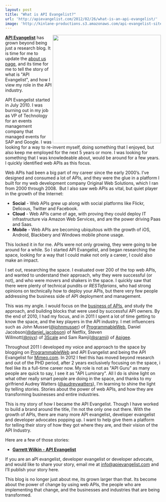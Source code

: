 ```yaml
---
layout: post
title: "What is API Evangelist?"
url: 'http://apievangelist.com/2012/02/26/what-is-an-api-evangelist/'
image: 'http://kinlane-productions.s3.amazonaws.com/api-evangelist-site/blog/Tag-Cloud-API-Evangelist.png'
---
```


<img class="c1" src="http://kinlane-productions.s3.amazonaws.com/api-evangelist/Tag-Cloud-API-Evangelist.png" alt="" width="350" align="right" />

**[API Evangelist][1]** has grown beyond being just a research blog. It is time for me to update the [about us page][2], and its time for me to tell the story of what is "API Evangelist", and how I view my role in the API industry.

API Evangelist started in July 2010. I was burning out in my job as VP of Technology for an events management company that managed events for SAP and Google. I was looking for a way to re-invent myself, doing something that I enjoyed, but also keep me employed for the next 5 years or more. I was looking for something that I was knowledeable about, would be around for a few years. I quickly identified web APIs as this focus.

Web APIs had been a big part of my career since the early 2000’s. I’ve designed and consumed a lot of APIs, and they were the glue in a platform I built for my web development company Original Web Solutions, which I ran from 2000 through 2008.  But I also saw web APIs as vital, but quiet player in the growth of the Internet:

  * **Social** - Web APIs grew up along with social platforms like Flickr, Delicous, Twitter and Facebook.
  * **Cloud** - Web APIs came of age, with proving they could deploy IT infrastructure via Amazon Web Services, and are the power driving Paas and Saas.
  * **Mobile** - Web APIs are becoming ubiquitous with the growth of iOS, Android, Blackbery and Windows mobile phone usage.

This locked it in for me. APIs were not only growing, they were going to be around for a while. So I started API Evangelist, and began researching the space, looking for a way that I could make not only a career, I could also make an impact.

I set out, researching the space. I evaluated over 200 of the top web APIs, and wanted to understand their approach, why they were successful (or not), and who were movers and shakers in the space. I quickly saw that there were plenty of technical pundits or _RESTafarians_, who had strong opinions on technically how to deploy your APIs, but there very few people addressing the business side of API deployment and management.

This was my angle. I would focus on the [business of APIs][3], and study the approach, and building blocks that were used by successful API owners. By the end of 2010, I had my focus, and in 2011 I spent a lot of time getting to know the space, and the key players in the API industry. I met influencers such as John Musser([@johnmusser][4]) of [ProgrammableWeb][5], Daniel Jacobson([@daniel_jacobson][6]) of Netflix, Steven Willmott([@njyx][7]) of [3Scale][8] and Sam Ramji([@sramji][9]) of [Apigee][10].

Throughout 2011 I developed my voice and approach to the space by blogging on [ProgrammableWeb][5] and API Evangelist and being the API Evangelist for [Mimeo.com][11]. In 2012 I feel this has moved beyond research and out of the PHD period, after 2 years exclusively focusing on the space, i feel like its a full-time career now. My role is not as "API Guru" as many people are quick to say, I see it as "API Luminary". All I do is shine light on what other really smart people are doing in the space, and thanks to my girlfriend Audrey Watters ([@audreywatters][12]), I’m learning to shine the light by telling stories. Stories about the power of web APIs, and how they are transforming businesses and entire industries.

This is my story of how I became the API Evangelist. Though I have worked to build a brand around the title, I’m not the only one out there. With the growth of APIs, there are many more API evangelist, developer evangelist and developer advocates popping up. I want to help give them a platform for telling their story of how they got where they are, and their vision of the API Industry.

Here are a few of those stories:

  * **[Garrett Wilkin - API Evangelist][13]**

If you are an aPI evangelist, developer evangelist or developer advocate, and would like to share your story, email me at [info@apievangelist.com][14] and I’ll publish your story here.

This blog is no longer just about me, its grown larger than that. Its become about the power of change by using web APIs, the people who are implementing that change, and the businesses and industries that are being transformed.

   [1]: http://apievangelist.com (API Evangelist)
   [2]: /about.php (about us page)
   [3]: /business_of_apis.php (Business of APIs)
   [4]: https://twitter.com/#!/johnmusser (John Musser)
   [5]: http://programmableweb.com/ (ProgrammableWeb)
   [6]: https://twitter.com/#!/daniel_jacobson (Daniel Jacobson)
   [7]: https://twitter.com/#!/njyx (Steve Willmott)
   [8]: http://3scale.net/ (3Scale)
   [9]: https://twitter.com/#!/sramji (Sam Ramji)
   [10]: http://apigee.com/ (Apigee)
   [11]: http://www.mimeo.com (Mimeo.com)
   [12]: https://twitter.com/#!/audreywatters (Audrey Watters)
   [13]: /garrett_wilkin_api_evangelist.php (Garrett Willkin - API Evangelist)
   [14]: mailto:info@apievangelist.com (info@apievangelist.com)
